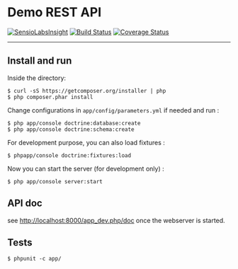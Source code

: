 # Demo REST API

[![SensioLabsInsight](https://insight.sensiolabs.com/projects/51a77b1b-c6bd-4dde-8b7f-563a7ab3036f/mini.png)](https://insight.sensiolabs.com/projects/51a77b1b-c6bd-4dde-8b7f-563a7ab3036f)
[![Build Status](https://travis-ci.org/jlagneau/demo-rest-api.svg)](https://travis-ci.org/jlagneau/demo-rest-api)
[![Coverage Status](https://img.shields.io/coveralls/jlagneau/demo-rest-api.svg)](https://coveralls.io/r/jlagneau/demo-rest-api)

---

## Install and run

Inside the directory:

    $ curl -sS https://getcomposer.org/installer | php
    $ php composer.phar install

Change configurations in `app/config/parameters.yml` if needed and run :

	$ php app/console doctrine:database:create
	$ php app/console doctrine:schema:create

For development purpose, you can also load fixtures :

	$ phpapp/console doctrine:fixtures:load

Now you can start the server (for development only) :

    $ php app/console server:start

## API doc

see [http://localhost:8000/app_dev.php/doc](http://localhost:8000/app_dev.php/doc) once the webserver is started.

## Tests

    $ phpunit -c app/
